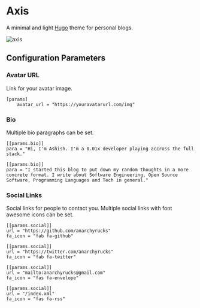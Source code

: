 # Axis
A minimal and light [Hugo](https://gohugo.io/) theme for personal blogs.

![axis](https://image.ibb.co/dxpp3V/axistheme.png)

## Configuration Parameters

### Avatar URL
Link for your avatar image.
```
[params]
    avatar_url = "https://youravatarurl.com/img"
```

### Bio
Multiple bio paragraphs can be set.
```
[[params.bio]]
para = "Hi, I'm Ashish. I'm a 0.01x developer playing accross the full stack."

[[params.bio]]
para = "I started this blog to put down my random thoughts in a more concrete format. I write about Software Engineering, Open Source Software, Programming Languages and Tech in general."
```

### Social Links
Social links for people to contact you. Multiple social links with font awesome icons can be set.

```
[[params.social]]
url = "https://github.com/anarchyrucks"
fa_icon = "fab fa-github"

[[params.social]]
url = "https://twitter.com/anarchyrucks"
fa_icon = "fab fa-twitter"

[[params.social]]
url = "mailto:anarchyrucks@gmail.com"
fa_icon = "fas fa-envelope"

[[params.social]]
url = "/index.xml"
fa_icon = "fas fa-rss"
```

